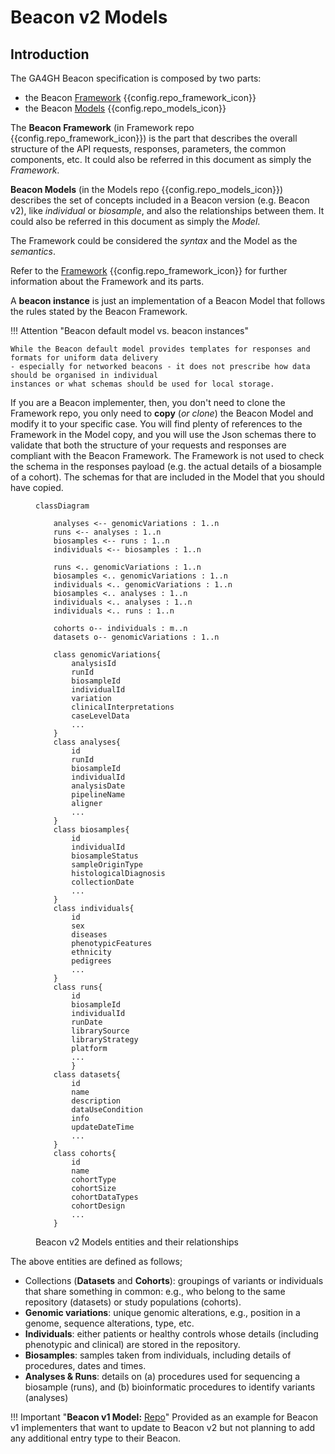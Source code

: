 # Beacon v2 Models

## Introduction

The GA4GH Beacon specification is composed by two parts:

* the Beacon [Framework](framework.md) {{config.repo_framework_icon}}
* the Beacon [Models](models.md) {{config.repo_models_icon}}

The **Beacon Framework** (in Framework repo {{config.repo_framework_icon}}) is the part that describes the overall structure of the API requests, responses, parameters, the common components, etc. It could also be referred in this document as simply the *Framework*.

**Beacon Models** (in the Models repo {{config.repo_models_icon}}) describes the set of concepts included in a Beacon version (e.g. Beacon v2), like *individual* or *biosample*, and also the relationships between them. It could also be referred in this document as simply the *Model*.

The Framework could be considered the *syntax* and the Model as the *semantics*. 

Refer to the [Framework](framework.md) {{config.repo_framework_icon}} for further information about the Framework and its parts.

A **beacon instance** is just an implementation of a Beacon Model that follows the rules stated by the Beacon Framework.

!!! Attention "Beacon default model vs. beacon instances"

    While the Beacon default model provides templates for responses and formats for uniform data delivery
    - especially for networked beacons - it does not prescribe how data should be organised in individual
    instances or what schemas should be used for local storage. 

If you are a Beacon implementer, then, you don't need to clone the Framework repo, you only need to **copy** (*or clone*) the Beacon Model and modify it to your specific case. You will find plenty of references to the Framework in the Model copy, and you will use the Json schemas there to validate that both the structure of your requests and responses are compliant with the Beacon Framework. The Framework is not used to check the schema in the responses payload (e.g. the actual details of a biosample of a cohort). The schemas for that are included in the Model that you should have copied.


<figure markdown>

<!--     datasets o-- runs : 1..n
    datasets o-- analyses : 1..n
    datasets o-- biosamples : 1..n
    datasets o-- individuals : 1..n
 -->
``` mermaid
classDiagram

    analyses <-- genomicVariations : 1..n
    runs <-- analyses : 1..n
    biosamples <-- runs : 1..n
    individuals <-- biosamples : 1..n

    runs <.. genomicVariations : 1..n
    biosamples <.. genomicVariations : 1..n
    individuals <.. genomicVariations : 1..n
    biosamples <.. analyses : 1..n
    individuals <.. analyses : 1..n
    individuals <.. runs : 1..n

    cohorts o-- individuals : m..n
    datasets o-- genomicVariations : 1..n

    class genomicVariations{
        analysisId
        runId
        biosampleId
        individualId
        variation
        clinicalInterpretations
        caseLevelData
        ...
    }
    class analyses{
        id
        runId
        biosampleId
        individualId
        analysisDate
        pipelineName
        aligner
        ...
    }
    class biosamples{
        id
        individualId
        biosampleStatus
        sampleOriginType
        histologicalDiagnosis
        collectionDate
        ...
    }
    class individuals{
        id
        sex
        diseases
        phenotypicFeatures
        ethnicity
        pedigrees
        ...
    }
    class runs{
        id
        biosampleId
        individualId
        runDate
        librarySource
        libraryStrategy
        platform
        ...
        }
    class datasets{
        id
        name
        description
        dataUseCondition
        info
        updateDateTime
        ...
    }
    class cohorts{
        id
        name
        cohortType
        cohortSize
        cohortDataTypes
        cohortDesign
        ...
    }
```
  <figcaption>Beacon v2 Models entities and their relationships</figcaption>
</figure>

The above entities are defined as follows;

  * Collections (**Datasets** and **Cohorts**): groupings of variants or individuals that share something in common: e.g., who belong to the same repository (datasets) or study populations (cohorts).
  * **Genomic variations**: unique genomic alterations, e.g., position in a genome, sequence alterations, type, etc.
  * **Individuals**: either patients or healthy controls whose details (including phenotypic and clinical) are stored in the repository.
  * **Biosamples**: samples taken from individuals, including details of procedures, dates and times.
  * **Analyses & Runs**: details on (a) procedures used for sequencing a biosample (runs), and (b) bioinformatic procedures to identify variants (analyses)

!!! Important "**Beacon v1 Model:** [Repo](https://github.com/ga4gh-beacon/Model-BEACON-v1)"
    Provided as an example for Beacon v1 implementers that want to update to Beacon v2 but not planning to add any additional entry type to their Beacon.
